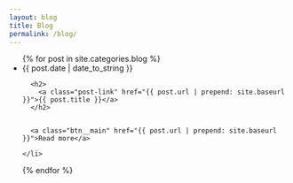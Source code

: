 ```yaml
---
layout: blog
title: Blog
permalink: /blog/
---
```


<ul class="post-list">
  {% for post in site.categories.blog %}
    <li>
      <span class="post-meta">{{ post.date | date_to_string }}</span>

      <h2>
        <a class="post-link" href="{{ post.url | prepend: site.baseurl }}">{{ post.title }}</a>
      </h2>


      <a class="btn__main" href="{{ post.url | prepend: site.baseurl }}">Read more</a>

    </li>
  {% endfor %}
</ul>
